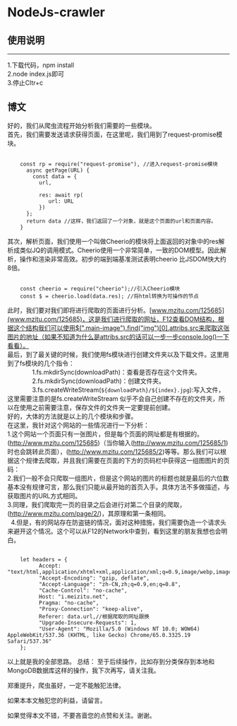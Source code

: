 # NodeJs-crawler
## 使用说明
-------------
1.下载代码，npm install<br />
2.node index.js即可<br />
3.停止Cltr+c<br />
## 博文
好的，我们从爬虫流程开始分析我们需要的一些模块。<br />
首先，我们需要发送请求获得页面，在这里呢，我们用到了request-promise模块。<br />
<pre><code>
    const rp = require("request-promise"), //进入request-promise模块
      async getPage(URL) {
        const data = {
          url, <br />
          res: await rp(
             url: URL
          }) 
      }; 
      return data //这样，我们返回了一个对象，就是这个页面的url和页面内容。
    }
</code></pre>
其次，解析页面，我们使用一个叫做Cheerio的模块将上面返回的对象中的res解析成类似JQ的调用模式。Cheerio使用一个非常简单，一致的DOM模型。因此解析，操作和渲染非常高效。初步的端到端基准测试表明cheerio 比JSDOM快大约8倍。<br />
<pre><code>
    const cheerio = require("cheerio");//引入Cheerio模块
    const $ = cheerio.load(data.res); //将html转换为可操作的节点
</code></pre>
    
此时，我们要对我们即将进行爬取的页面进行分析。[www.mzitu.com/125685](www.mzitu.com/125685)，这是我们进行爬取的网址，F12查看DOM结构，根据这个结构我们可以使用$(".main-image").find("img")[0].attribs.src来爬取这张图片的地址（如果不知道为什么是attribs.src的话可以一步一步console.log()一下看看）。<br />
最后，到了最关键的时候，我们使用fs模块进行创建文件夹以及下载文件。这里用到了fs模块的几个指令：<br />
　　　　1.fs.mkdirSync(downloadPath)：查看是否存在这个文件夹。<br />
　　　　2.fs.mkdirSync(downloadPath)：创建文件夹。<br />
　　　　3.fs.createWriteStream(`${downloadPath}/${index}.jpg`):写入文件，这里需要注意的是fs.createWriteStream 似乎不会自己创建不存在的文件夹，所以在使用之前需要注意，保存文件的文件夹一定要提前创建。<br />
好的，大体的方法就是以上的几个模块和步骤。<br />
在这里，我针对这个网站的一些情况进行一下分析：<br />
        1.这个网站一个页面只有一张图片，但是每个页面的网址都是有根据的。(http://www.mzitu.com/125685)（当你输入(http://www.mzitu.com/125685/1)时也会跳转此页面），(http://www.mzitu.com/125685/2)等等。那么我们可以根据这个规律去爬取，并且我们需要在页面的下方的页码栏中获得这一组图图片的页码：<br />
        2.我们一般不会只爬取一组图片，但是这个网站的图片的标题也就是最后的六位数基本没有规律可言，那么我们只能从最开始的首页入手。具体方法不多做描述，与获取图片的URL方式相同。<br />
        3.同理，我们爬取完一页的目录之后会进行对第二个目录的爬取，(http://www.mzitu.com/page/2/)，其原理和第一条相同。<br />
        4.但是，有的网站存在防盗链的情况，面对这种措施，我们需要伪造一个请求头来避开这个情况。这个可以从F12的Network中查到，看到这里的朋友我想也会明白。<br/>
<pre><code>
    let headers = {
          Accept: "text/html,application/xhtml+xml,application/xml;q=0.9,image/webp,image/apng,*/*;q=0.8",
          "Accept-Encoding": "gzip, deflate",
          "Accept-Language": "zh-CN,zh;q=0.9,en;q=0.8",
          "Cache-Control": "no-cache",
          Host: "i.meizitu.net",
          Pragma: "no-cache",
          "Proxy-Connection": "keep-alive",
          Referer: data.url,//根据爬取的网址跟换
          "Upgrade-Insecure-Requests": 1,
          "User-Agent": "Mozilla/5.0 (Windows NT 10.0; WOW64) AppleWebKit/537.36 (KHTML, like Gecko) Chrome/65.0.3325.19 Safari/537.36"
    };
</code></pre>

以上就是我的全部思路。
总结：
至于后续操作，比如存到分类保存到本地和MongoDB数据库这样的操作，我下次再写，请关注我。

郑重提升，爬虫虽好，一定不能触犯法律。

如果本本文触犯您的利益，请留言。

如果觉得本文不错，不要吝啬您的点赞和关注。谢谢。
